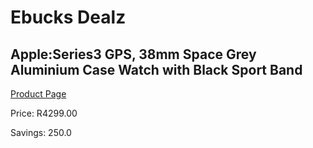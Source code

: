 
# Ebucks Dealz
## Apple:Series3 GPS, 38mm Space Grey Aluminium Case Watch with Black Sport Band
[Product Page](https://www.ebucks.com/web/shop/productSelected.do?prodId=690015984&catId=1157555557)

Price: R4299.00

Savings: 250.0


	